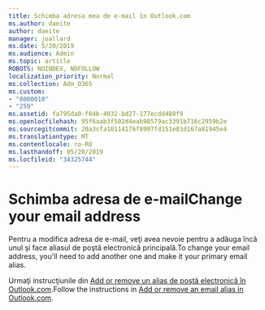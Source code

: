 ```yaml
---
title: Schimba adresa mea de e-mail în Outlook.com
ms.author: daeite
author: daeite
manager: joallard
ms.date: 5/20/2019
ms.audience: Admin
ms.topic: article
ROBOTS: NOINDEX, NOFOLLOW
localization_priority: Normal
ms.collection: Adm_O365
ms.custom:
- "8000010"
- "259"
ms.assetid: fa795da0-f04b-4032-bd27-177ecdd488f9
ms.openlocfilehash: 95f6aab3f502d4eab98579ac3391b716c2959b2e
ms.sourcegitcommit: 20a3cfa10114176f8997fd151e83d167a81945e4
ms.translationtype: MT
ms.contentlocale: ro-RO
ms.lasthandoff: 05/20/2019
ms.locfileid: "34325744"
---
```

# <a name="change-your-email-address"></a><span data-ttu-id="d0fa2-102">Schimba adresa de e-mail</span><span class="sxs-lookup"><span data-stu-id="d0fa2-102">Change your email address</span></span>

<span data-ttu-id="d0fa2-103">Pentru a modifica adresa de e-mail, veţi avea nevoie pentru a adăuga încă unul şi face aliasul de poştă electronică principală.</span><span class="sxs-lookup"><span data-stu-id="d0fa2-103">To change your email address, you'll need to add another one and make it your primary email alias.</span></span>
  
<span data-ttu-id="d0fa2-104">Urmaţi instrucţiunile din [Add or remove un alias de poştă electronică în Outlook.com](https://go.microsoft.com/fwlink/p/?linkid=873115).</span><span class="sxs-lookup"><span data-stu-id="d0fa2-104">Follow the instructions in [Add or remove an email alias in Outlook.com](https://go.microsoft.com/fwlink/p/?linkid=873115).</span></span>